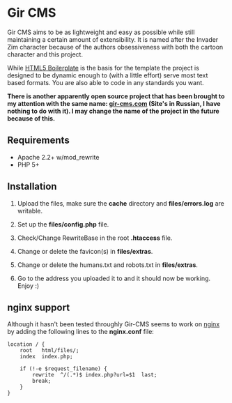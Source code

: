 # Gir CMS

Gir CMS aims to be as lightweight and easy as possible while still maintaining a
certain amount of extensibility. It is named after the Invader Zim character
because of the authors obsessiveness with both the cartoon character and this
project.

While [HTML5 Boilerplate][html5boilerplate] is the basis for the template the
project is designed to be dynamic enough to (with a little effort) serve most
text based formats. You are also able to code in any standards you want.

**There is another apparently open source project that has been brought to my
attention with the same name: [gir-cms.com](http://gir-cms.com/) (Site's in
Russian, I have nothing to do with it). I may change the name of the project
in the future because of this.**

## Requirements

* Apache 2.2+ w/mod_rewrite
* PHP 5+

## Installation

1. Upload the files, make sure the **cache** directory and **files/errors.log**
are writable.

2. Set up the **files/config.php** file.

3. Check/Change RewriteBase in the root **.htaccess** file.

4. Change or delete the favicon(s) in **files/extras**.

5. Change or delete the humans.txt and robots.txt in **files/extras**.

6. Go to the address you uploaded it to and it should now be working. Enjoy :)

## nginx support

Although it hasn't been tested throughly Gir-CMS seems to work on [nginx][nginx]
by adding the following lines to the **nginx.conf** file:

    location / {
        root   html/files/;
        index  index.php;
        
        if (!-e $request_filename) {
            rewrite  ^/(.*)$ index.php?url=$1  last;
            break;
        }
    }

[html5boilerplate]: http://html5boilerplate.com
[nginx]: http://nginx.org